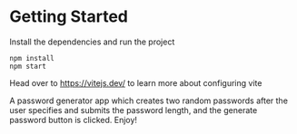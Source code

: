 # Getting Started
Install the dependencies and run the project
```
npm install
npm start
```

Head over to https://vitejs.dev/ to learn more about configuring vite


A password generator app which creates two random passwords after the user specifies and submits the password length, and the generate password button is clicked.
Enjoy!